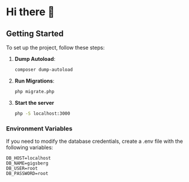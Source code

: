 # Hi there 👋

## Getting Started

To set up the project, follow these steps:

1. **Dump Autoload**:
   ```bash
   composer dump-autoload
   ```
2. **Run Migrations**:
   ```bash
   php migrate.php
   ```
3. **Start the server**
   ```bash
   php -S localhost:3000
   ```

### Environment Variables

If you need to modify the database credentials, create a .env file with the following variables:

```env
DB_HOST=localhost
DB_NAME=gigsberg
DB_USER=root
DB_PASSWORD=root
```
